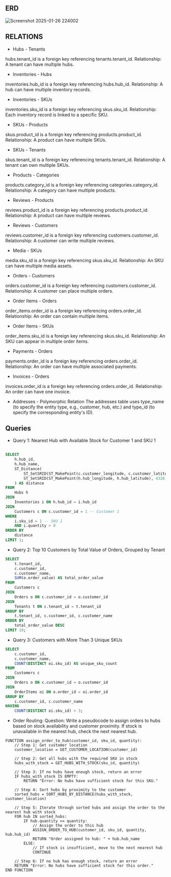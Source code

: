 ## ERD
![Screenshot 2025-01-26 224002](https://github.com/user-attachments/assets/9e2debba-381d-4215-8bb6-34ac90582291)


## RELATIONS
- Hubs - Tenants

hubs.tenant_id is a foreign key referencing tenants.tenant_id.
Relationship: A tenant can have multiple hubs.

- Inventories - Hubs

inventories.hub_id is a foreign key referencing hubs.hub_id.
Relationship: A hub can have multiple inventory records.

- Inventories - SKUs

inventories.sku_id is a foreign key referencing skus.sku_id.
Relationship: Each inventory record is linked to a specific SKU.

- SKUs - Products

skus.product_id is a foreign key referencing products.product_id.
Relationship: A product can have multiple SKUs.

- SKUs - Tenants

skus.tenant_id is a foreign key referencing tenants.tenant_id.
Relationship: A tenant can own multiple SKUs.

- Products - Categories

products.category_id is a foreign key referencing categories.category_id.
Relationship: A category can have multiple products.

- Reviews - Products

reviews.product_id is a foreign key referencing products.product_id.
Relationship: A product can have multiple reviews.

- Reviews - Customers

reviews.customer_id is a foreign key referencing customers.customer_id.
Relationship: A customer can write multiple reviews.

- Media - SKUs

media.sku_id is a foreign key referencing skus.sku_id.
Relationship: An SKU can have multiple media assets.

- Orders - Customers

orders.customer_id is a foreign key referencing customers.customer_id.
Relationship: A customer can place multiple orders.

- Order Items - Orders

order_items.order_id is a foreign key referencing orders.order_id.
Relationship: An order can contain multiple items.

- Order Items - SKUs

order_items.sku_id is a foreign key referencing skus.sku_id.
Relationship: An SKU can appear in multiple order items.

- Payments - Orders

payments.order_id is a foreign key referencing orders.order_id.
Relationship: An order can have multiple associated payments.

- Invoices - Orders

invoices.order_id is a foreign key referencing orders.order_id.
Relationship: An order can have one invoice.

- Addresses - Polymorphic Relation
The addresses table uses type_name (to specify the entity type, e.g., customer, hub, etc.) and type_id (to specify the corresponding entity's ID).

## Queries

- Query 1: Nearest Hub with Available Stock for Customer 1 and SKU 1
```sql
  
SELECT 
    h.hub_id,
    h.hub_name,
    ST_Distance(
        ST_SetSRID(ST_MakePoint(c.customer_longitude, c.customer_latitude), 4326),
        ST_SetSRID(ST_MakePoint(h.hub_longitude, h.hub_latitude), 4326)
    ) AS distance
FROM 
    Hubs h
JOIN 
    Inventories i ON h.hub_id = i.hub_id
JOIN 
    Customers c ON c.customer_id = 1 -- Customer 1
WHERE 
    i.sku_id = 1 -- SKU 1
    AND i.quantity > 0
ORDER BY 
    distance
LIMIT 1;
```

- Query 2: Top 10 Customers by Total Value of Orders, Grouped by Tenant
```sql
SELECT 
    t.tenant_id,
    c.customer_id,
    c.customer_name,
    SUM(o.order_value) AS total_order_value
FROM 
    Customers c
JOIN 
    Orders o ON c.customer_id = o.customer_id
JOIN 
    Tenants t ON c.tenant_id = t.tenant_id
GROUP BY 
    t.tenant_id, c.customer_id, c.customer_name
ORDER BY 
    total_order_value DESC
LIMIT 10;
```

- Query 3: Customers with More Than 3 Unique SKUs
```sql
SELECT 
    c.customer_id,
    c.customer_name,
    COUNT(DISTINCT oi.sku_id) AS unique_sku_count
FROM 
    Customers c
JOIN 
    Orders o ON c.customer_id = o.customer_id
JOIN 
    OrderItems oi ON o.order_id = oi.order_id
GROUP BY 
    c.customer_id, c.customer_name
HAVING 
    COUNT(DISTINCT oi.sku_id) > 3;
```
- Order Routing:
Question: Write a pseudocode to assign orders to hubs based on stock availability and customer proximity. If stock is unavailable in the nearest hub, check the next nearest hub.
```
FUNCTION assign_order_to_hub(customer_id, sku_id, quantity):
    // Step 1: Get customer location
    customer_location = GET_CUSTOMER_LOCATION(customer_id)
    
    // Step 2: Get all hubs with the required SKU in stock
    hubs_with_stock = GET_HUBS_WITH_STOCK(sku_id, quantity)
    
    // Step 3: If no hubs have enough stock, return an error
    IF hubs_with_stock IS EMPTY:
        RETURN "Error: No hubs have sufficient stock for this SKU."
    
    // Step 4: Sort hubs by proximity to the customer
    sorted_hubs = SORT_HUBS_BY_DISTANCE(hubs_with_stock, customer_location)
    
    // Step 5: Iterate through sorted hubs and assign the order to the nearest hub with stock
    FOR hub IN sorted_hubs:
        IF hub.quantity >= quantity:
            // Assign the order to this hub
            ASSIGN_ORDER_TO_HUB(customer_id, sku_id, quantity, hub.hub_id)
            RETURN "Order assigned to hub: " + hub.hub_name
        ELSE:
            // If stock is insufficient, move to the next nearest hub
            CONTINUE
    
    // Step 6: If no hub has enough stock, return an error
    RETURN "Error: No hubs have sufficient stock for this order."
END FUNCTION
```
